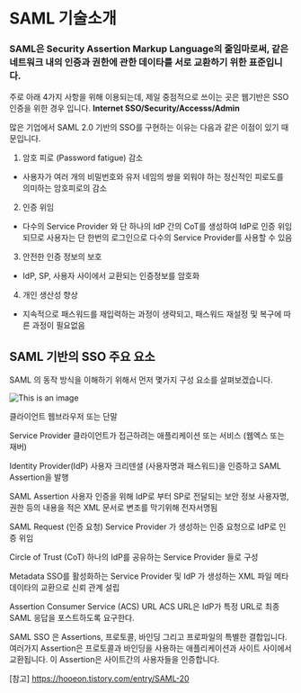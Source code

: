 # SAML 기술소개

### SAML은 Security Assertion Markup Language의 줄임마로써, 같은 네트워크 내의 인증과 권한에 관한 데이타를 서로 교환하기 위한 표준입니다.
주로 아래 4가지 사항을 위해 이용되는데, 제일 중점적으로 쓰이는 곳은 웹기반은 SSO 인증을 위한 경우 입니다.
**Internet SSO/Security/Accesss/Admin**

많은 기업에서 SAML 2.0 기반의 SSO를 구현하는 이유는 다음과 같은 이점이 있기 때문입니다.

1. 암호 피로 (Password fatigue) 감소
- 사용자가 여러 개의 비밀번호와 유저 네임의 쌍을 외워야 하는 정신적인 피로도를 의미하는 암호피로의 감소

2. 인증 위임
- 다수의 Service Provider 와 단 하나의 IdP 간의 CoT를 생성하여 IdP로 인증 위임되므로 사용자는 단 한번의 로그인으로 다수의 Service Provider를 사용할 수 있음

3. 안전한 인증 정보의 보호
- IdP, SP, 사용자 사이에서 교환되는 인증정보를 암호화

4. 개인 생산성 향상
- 지속적으로 패스워드를 재입력하는 과정이 생략되고, 패스워드 재설정 및 복구에 따른 과정이 필요없음

## SAML 기반의 SSO 주요 요소
SAML 의 동작 방식을 이해하기 위해서 먼저 몇가지 구성 요소를 살펴보겠습니다.

![This is an image](https://img1.daumcdn.net/thumb/R1280x0/?scode=mtistory2&fname=https%3A%2F%2Fblog.kakaocdn.net%2Fdn%2FbCGBxm%2FbtqDw4ebkOY%2FQLtJKyfnRL7w7dRKv0jSdK%2Fimg.png)

클라이언트
웹브라우저 또는 단말


Service Provider
클라이언트가 접근하려는 애플리케이션 또는 서비스 (웹엑스 또는 재버)


Identity Provider(IdP)
사용자 크리덴셜 (사용자명과 패스워드)을 인증하고 SAML Assertion을 발행


SAML Assertion
사용자 인증을 위해 IdP로 부터 SP로 전달되는 보안 정보
사용자명, 권한 등의 내용을 적은 XML 문서로 변조를 막기위해 전자서명됨


SAML Request (인증 요청)
Service Provider 가 생성하는 인증 요청으로 IdP로 인증 위임


Circle of Trust (CoT)
하나의 IdP를 공유하는 Service Provider 들로 구성


Metadata
SSO를 활성화하는 Service Provider 및 IdP 가 생성하는 XML 파일
메타데이타의 교환으로 신뢰 관계 설립


Assertion Consumer Service (ACS) URL
ACS URL은 IdP가 특정 URL로 최종 SAML 응답을 포스트하도록 요구한다.



SAML SSO 은 Assertions, 프로토콜, 바인딩 그리고 프로파일의 특별한 결합입니다. 여러가지 Assertion은 프로토콜과 바인딩을 사용하는 애플리케이션과 사이트 사이에서 교환됩니다. 이 Assertion은 사이트간의 사용자들을 인증합니다.




[참고]
https://hooeon.tistory.com/entry/SAML-20
